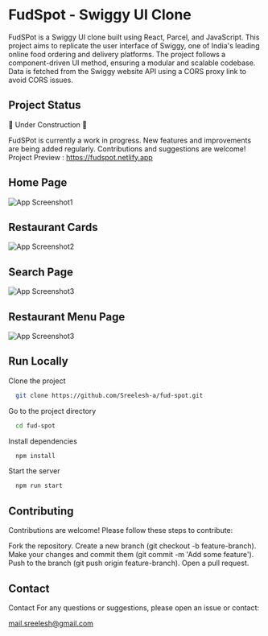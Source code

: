 # FudSpot - Swiggy UI Clone

FudSPot is a Swiggy UI clone built using React, Parcel, and JavaScript. This project aims to replicate the user interface of Swiggy, one of India's leading online food ordering and delivery platforms. The project follows a component-driven UI method, ensuring a modular and scalable codebase. Data is fetched from the Swiggy website API using a CORS proxy link to avoid CORS issues.

## Project Status

🚧 Under Construction 🚧

FudSPot is currently a work in progress. New features and improvements are being added regularly. Contributions and suggestions are welcome!
Project Preview : https://fudspot.netlify.app

## Home Page 
![App Screenshot1](https://i.ibb.co/51jpgzV/1stpic.png)
## Restaurant Cards
![App Screenshot2](https://i.ibb.co/YBV6PHp/2ndpic.png)
## Search Page
![App Screenshot3](https://i.ibb.co/5xrLSRd/3rd-pic.png)
## Restaurant Menu Page
![App Screenshot3](https://i.ibb.co/qMNpnwc/4th-pic.png)

## Run Locally

Clone the project

```bash
  git clone https://github.com/Sreelesh-a/fud-spot.git
```

Go to the project directory

```bash
  cd fud-spot
```

Install dependencies

```bash
  npm install
```

Start the server

```bash
  npm run start
```

## Contributing

Contributions are welcome! Please follow these steps to contribute:

Fork the repository.
Create a new branch (git checkout -b feature-branch).
Make your changes and commit them (git commit -m 'Add some feature').
Push to the branch (git push origin feature-branch).
Open a pull request.

## Contact

Contact
For any questions or suggestions, please open an issue or contact:

mail.sreelesh@gmail.com
